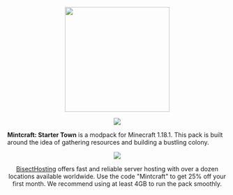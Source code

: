 <p align="center">
  <img src="https://i.imgur.com/nEiJA2T.png" height="240">
</p>

<p align="center">
  <a href="https://www.curseforge.com/minecraft/modpacks/mintcraft-starter-town"><img src="https://cf.way2muchnoise.eu/558358.svg"></a>
</p

<p align="center">
  <strong>Mintcraft: Starter Town</strong> is a modpack for Minecraft 1.18.1. This pack is built around the idea of gathering resources and building a bustling colony.
</p>

<p align="center">
  <a href="https://bisecthosting.com/Mintcraft"><img src="https://www.bisecthosting.com/images/CF/Mintcraft/BH_MC_PromoCard.png"></a>
</p>

<p align="center">
  <a href="https://bisecthosting.com/Mintcraft">BisectHosting</a> offers fast and reliable server hosting with over a dozen locations available worldwide. Use the code "Mintcraft" to get 25% off your first month. We recommend using at least 4GB to run the pack smoothly.
</p>
